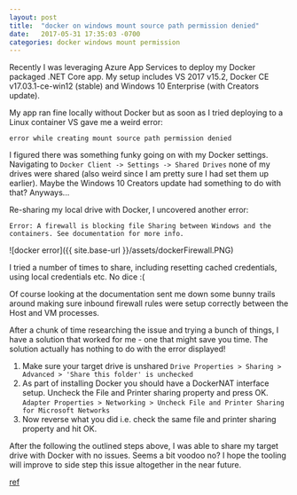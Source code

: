 ```yaml
---
layout: post
title:  "docker on windows mount source path permission denied"
date:   2017-05-31 17:35:03 -0700
categories: docker windows mount permission
---
```


Recently I was leveraging Azure App Services to deploy my Docker packaged .NET Core app. My setup includes VS 2017 v15.2, Docker CE v17.03.1-ce-win12 (stable) and Windows 10 Enterprise (with Creators update).

My app ran fine locally without Docker but as soon as I tried deploying to a Linux container VS gave me a weird error:

```
error while creating mount source path permission denied
```

I figured there was something funky going on with my Docker settings. Navigating to `Docker Client -> Settings -> Shared Drives` none of my drives were shared (also weird since I am pretty sure I had set them up earlier). Maybe the Windows 10 Creators update had something to do with that? Anyways...

Re-sharing my local drive with Docker, I uncovered another error:

```
Error: A firewall is blocking file Sharing between Windows and the containers. See documentation for more info.
```

![docker error]({{ site.base-url }}/assets/dockerFirewall.PNG)

I tried a number of times to share, including resetting cached credentials, using local credentials etc. No dice :(

Of course looking at the documentation sent me down some bunny trails around making sure inbound firewall rules were setup correctly between the Host and VM processes.

After a chunk of time researching the issue and trying a bunch of things, I have a solution that worked for me - one that might save you time. The solution actually has nothing to do with the error displayed!


1. Make sure your target drive is unshared `Drive Properties > Sharing > Advanced > 'Share this folder' is unchecked`
2. As part of installing Docker you should have a DockerNAT interface setup. Uncheck the File and Printer sharing property and press OK. `Adapter Properties > Networking > Uncheck File and Printer Sharing for Microsoft Networks`
3. Now reverse what you did i.e. check the same file and printer sharing property and hit OK.

After the following the outlined steps above, I was able to share my target drive with Docker with no issues. Seems a bit voodoo no? I hope the tooling will improve to side step this issue altogether in the near future.

[ref](https://stackoverflow.com/questions/42203488/settings-to-windows-firewall-to-allow-docker-for-windows-to-share-drive)